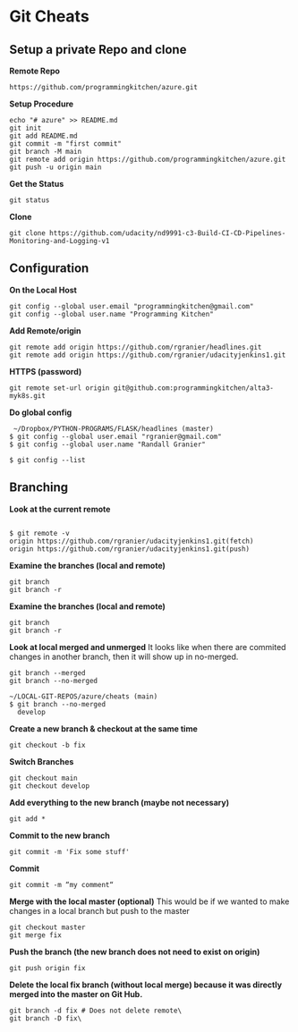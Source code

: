 # Git Cheats

## Setup a private Repo and clone

**Remote Repo**
```
https://github.com/programmingkitchen/azure.git
```

**Setup Procedure**
```
echo "# azure" >> README.md
git init
git add README.md
git commit -m "first commit"
git branch -M main
git remote add origin https://github.com/programmingkitchen/azure.git
git push -u origin main
```

**Get the Status**
```
git status
```

**Clone**
```
git clone https://github.com/udacity/nd9991-c3-Build-CI-CD-Pipelines-Monitoring-and-Logging-v1
```

## Configuration
**On the Local Host**
```
git config --global user.email "programmingkitchen@gmail.com"
git config --global user.name "Programming Kitchen"

```

**Add Remote/origin**
```
git remote add origin https://github.com/rgranier/headlines.git
git remote add origin https://github.com/rgranier/udacityjenkins1.git
```

**HTTPS (password)**
```git remote set-url origin git@github.com:USERNAME/REPOSITORY.git
git remote set-url origin git@github.com:programmingkitchen/alta3-myk8s.git
```
**Do global config**
```
 ~/Dropbox/PYTHON-PROGRAMS/FLASK/headlines (master)
$ git config --global user.email "rgranier@gmail.com"
$ git config --global user.name "Randall Granier"

$ git config --list
```

## Branching 
**Look at the current remote**
```git remote -v

$ git remote -v
origin https://github.com/rgranier/udacityjenkins1.git(fetch)
origin https://github.com/rgranier/udacityjenkins1.git(push)
```

**Examine the branches (local and remote)**
```
git branch
git branch -r
```

**Examine the branches (local and remote)**
```
git branch
git branch -r
```


**Look at local merged and unmerged**
It looks like when there are commited changes in another branch, then it will show up in no-merged.

```
git branch --merged
git branch --no-merged

~/LOCAL-GIT-REPOS/azure/cheats (main)
$ git branch --no-merged
  develop
```


**Create a new branch & checkout at the same time**
```
git checkout -b fix
```

**Switch Branches**
```
git checkout main
git checkout develop
```


**Add everything to the new branch (maybe not necessary)**
```
git add *
```

**Commit to the new branch**
```
git commit -m 'Fix some stuff'
```

**Commit**
```
git commit -m “my comment“
```

**Merge with the local master (optional)**
This would be if we wanted to make changes in a local branch but push to the master
```
git checkout master
git merge fix
```

**Push the branch (the new branch does not need to exist on origin)**
```
git push origin fix
```

**Delete the local fix branch (without local merge) because it was directly merged into the master on Git Hub.**
```
git branch -d fix # Does not delete remote\
git branch -D fix\
```









